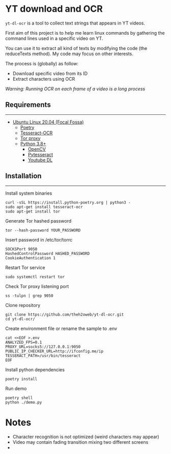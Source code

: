 # YT download and OCR

`yt-dl-ocr` is a tool to collect text strings that appears in YT videos.

First aim of this project is to help me learn linux commands by gathering the command lines used in a specific video on YT.

You can use it to extract all kind of texts by modifying the code (the reduceTexts method). My code may focus on other interests.

The process is (globally) as follow:
- Download specific video from its ID
- Extract characters using OCR

*Warning: Running OCR on each frame of a video is a long process*

## Requirements
---

- [Ubuntu Linux 20.04 (Focal Fossa)](https://releases.ubuntu.com/20.04/)
  - [Poetry](https://python-poetry.org/)
  - [Tesseract-OCR](https://github.com/tesseract-ocr/tesseract)
  - [Tor proxy](https://linuxconfig.org/install-tor-proxy-on-ubuntu-20-04-linux)
  - [Python 3.8+](https://www.python.org/)
    - [OpenCV](https://pypi.org/project/opencv-python-headless/)
    - [Pytesseract](https://pypi.org/project/pytesseract/)
    - [Youtube DL](https://pypi.org/project/youtube_dl/)

## Installation
---

Install system binaries
```shell
curl -sSL https://install.python-poetry.org | python3 -
sudo apt-get install tesseract-ocr
sudo apt-get install tor
```

Generate Tor hashed password
```shell
tor --hash-password YOUR_PASSWORD
```

Insert password in /etc/tor/torrc
```shell
SOCKSPort 9050
HashedControlPassword HASHED_PASSWORD
CookieAuthentication 1
```

Restart Tor service
```shell
sudo systemctl restart tor
```

Check Tor proxy listening port
```shell
ss -tulpn | grep 9050
```

Clone repository
```shell
git clone https://github.com/theh2oweb/yt-dl-ocr.git
cd yt-dl-ocr/
```

Create environment file or rename the sample to .env
```shell
cat <<EOF >.env
ANALYZED_FPS=0.1
PROXY_URL=socks5://127.0.0.1:9050
PUBLIC_IP_CHECKER_URL=http://ifconfig.me/ip
TESSERACT_PATH=/usr/bin/tesseract
EOF
```

Install python dependencies
```shell
poetry install
```

Run demo
```shell
poetry shell
python ./demo.py
```

# Notes
- Character recognition is not optimized (weird characters may appear)
- Video may contain fading transition mixing two different screens
- 
